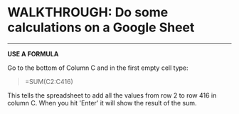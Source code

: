 # WALKTHROUGH: Do some calculations on a Google Sheet

---
**USE A FORMULA**

Go to the bottom of Column C and in the first empty cell type:

>=SUM(C2:C416)

This tells the spreadsheet to add all the values from row 2 to row 416 in column C. When you hit 'Enter' it will show the result of the sum.
